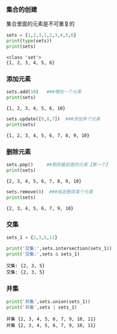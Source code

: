 
### 集合的创建 
集合里面的元素是不可重复的


```python
sets = {1,2,3,1,2,3,4,5,6}
print(type(sets))
print(sets)
```

    <class 'set'>
    {1, 2, 3, 4, 5, 6}
    

### 添加元素


```python
sets.add(10)   ###增加一个元素
print(sets)
```

    {1, 2, 3, 4, 5, 6, 10}
    


```python
sets.update([9,8,7])  ###添加多个元素
print(sets)
```

    {1, 2, 3, 4, 5, 6, 7, 8, 9, 10}
    

### 删除元素


```python
sets.pop()     ##删除最前面的元素【第一个】
print(sets)
```

    {2, 3, 4, 5, 6, 7, 8, 9, 10}
    


```python
sets.remove(8)  ###指定删除某个元素
print(sets)
```

    {2, 3, 4, 5, 6, 7, 9, 10}
    

### 交集


```python
sets_1 = {2,3,5,11}
```


```python
print('交集:',sets.intersection(sets_1))
print('交集:',sets & sets_1)   
```

    交集: {2, 3, 5}
    交集: {2, 3, 5}
    

### 并集


```python
print('并集',sets.union(sets_1))
print('并集',sets | sets_1)
```

    并集 {2, 3, 4, 5, 6, 7, 9, 10, 11}
    并集 {2, 3, 4, 5, 6, 7, 9, 10, 11}
    
